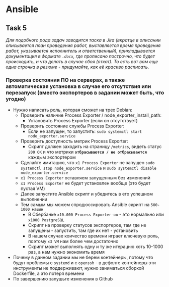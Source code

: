 # Ansible

## Task 5

_Для подобного рода задач заводится таска в Jira (вкратце в описании описывается план проведения работ, выставляется время проведения работ, указывается исполнитель и ответственный), прикладывается документация в формате `.docx`, где прописано построчно, что будет происходить, и что делать в случае сбоя (откат). То есть вот вам еще одна строчка в резюме - придумайте, как её красиво расписать._

### Проверка состояния ПО на серверах, а также автоматическая установка в случае его отсутствия или перезапуск (вместо экспортеров в задании может быть, что угодно)

- Нужно написать роль, которая сможет на трех Debian:
  - Проверить наличие Process Exporter / node_exporter_install_path:
    - Установить Process Exporter (если он отсутствует)
  - Проверить состояние службы Process Exporter:
    - Если не запущен, то запустить: `sudo systemctl start node_exporter.service`
  - Проверить доступность метрик Process Exporter:
    - Скрипт должен заходить на страницу `/metrics`, видеть статус `200 OK` и что метрики **`отбрасываются / не отбрасываются`** каждым экспортером
  - Сделайте имитацию, что `x1 Process Exporter` не запущен `sudo systemctl stop node_exporter.service` и `sudo systemctl disable node_exporter.service`
  - `x1 Process Exporter` оставляем запущенным без изменений
  - `x1 Process Exporter` не будет установлен вообще (это будет пустая VM)
  - Далее запустите Ansible скрипт и убедитесь в его успешном выполнении
  - Тем самым мы можем спродюссировать Ansible скрипт на `500-1000 машин`
    - В Сбербанке `x10.000 Process Exporter-ов` - это нормально или `x1000 PostgreSQL`
    - Скрипт на проверку статусов экспортеров, там где не запущены - запустить, там где их нет - установить
    - В нашем случае коичество времени играет ключевую роль, поэтому `x3 VM` нам более чем достаточно
    - Скрипт может выполнять одну и ту же итерацию хоть 10-1000 раз, а нам нужно экономить время
- Почему в данном задании мы не берем контейнеры, потому что будут проблемы с `systemd` и с `openssh` - в дефолте контейнеры эти инструменты не поддерживают, нужно заниматься сборкой Dockerfile, а это потеря времени
- По завершению запушьте изменения в Github
